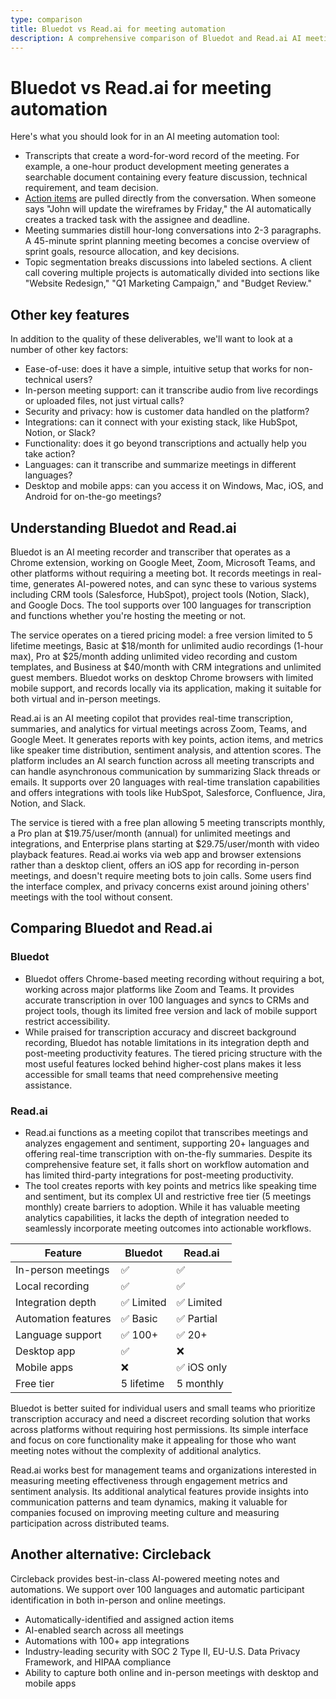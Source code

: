 ```yaml
---
type: comparison
title: Bluedot vs Read.ai for meeting automation
description: A comprehensive comparison of Bluedot and Read.ai AI meeting automation tools, examining key features like transcription accuracy, action item tracking, meeting summaries, and integration capabilities.
---
```


# Bluedot vs Read.ai for meeting automation

Here's what you should look for in an AI meeting automation tool:  
* Transcripts that create a word-for-word record of the meeting. For example, a one-hour product development meeting generates a searchable document containing every feature discussion, technical requirement, and team decision.
* [Action items](/releases/add-action-items-to-meetings) are pulled directly from the conversation. When someone says "John will update the wireframes by Friday," the AI automatically creates a tracked task with the assignee and deadline.
* Meeting summaries distill hour-long conversations into 2-3 paragraphs. A 45-minute sprint planning meeting becomes a concise overview of sprint goals, resource allocation, and key decisions.
* Topic segmentation breaks discussions into labeled sections. A client call covering multiple projects is automatically divided into sections like "Website Redesign," "Q1 Marketing Campaign," and "Budget Review."

## Other key features
In addition to the quality of these deliverables, we'll want to look at a number of other key factors:
* Ease-of-use: does it have a simple, intuitive setup that works for non-technical users?
* In-person meeting support: can it transcribe audio from live recordings or uploaded files, not just virtual calls?
* Security and privacy: how is customer data handled on the platform?
* Integrations: can it connect with your existing stack, like HubSpot, Notion, or Slack?
* Functionality: does it go beyond transcriptions and actually help you take action?
* Languages: can it transcribe and summarize meetings in different languages?
* Desktop and mobile apps: can you access it on Windows, Mac, iOS, and Android for on-the-go meetings?

## Understanding Bluedot and Read.ai
Bluedot is an AI meeting recorder and transcriber that operates as a Chrome extension, working on Google Meet, Zoom, Microsoft Teams, and other platforms without requiring a meeting bot. It records meetings in real-time, generates AI-powered notes, and can sync these to various systems including CRM tools (Salesforce, HubSpot), project tools (Notion, Slack), and Google Docs. The tool supports over 100 languages for transcription and functions whether you're hosting the meeting or not.

The service operates on a tiered pricing model: a free version limited to 5 lifetime meetings, Basic at $18/month for unlimited audio recordings (1-hour max), Pro at $25/month adding unlimited video recording and custom templates, and Business at $40/month with CRM integrations and unlimited guest members. Bluedot works on desktop Chrome browsers with limited mobile support, and records locally via its application, making it suitable for both virtual and in-person meetings.

Read.ai is an AI meeting copilot that provides real-time transcription, summaries, and analytics for virtual meetings across Zoom, Teams, and Google Meet. It generates reports with key points, action items, and metrics like speaker time distribution, sentiment analysis, and attention scores. The platform includes an AI search function across all meeting transcripts and can handle asynchronous communication by summarizing Slack threads or emails. It supports over 20 languages with real-time translation capabilities and offers integrations with tools like HubSpot, Salesforce, Confluence, Jira, Notion, and Slack.

The service is tiered with a free plan allowing 5 meeting transcripts monthly, a Pro plan at $19.75/user/month (annual) for unlimited meetings and integrations, and Enterprise plans starting at $29.75/user/month with video playback features. Read.ai works via web app and browser extensions rather than a desktop client, offers an iOS app for recording in-person meetings, and doesn't require meeting bots to join calls. Some users find the interface complex, and privacy concerns exist around joining others' meetings with the tool without consent.

## Comparing Bluedot and Read.ai

### Bluedot
* Bluedot offers Chrome-based meeting recording without requiring a bot, working across major platforms like Zoom and Teams. It provides accurate transcription in over 100 languages and syncs to CRMs and project tools, though its limited free version and lack of mobile support restrict accessibility.
* While praised for transcription accuracy and discreet background recording, Bluedot has notable limitations in its integration depth and post-meeting productivity features. The tiered pricing structure with the most useful features locked behind higher-cost plans makes it less accessible for small teams that need comprehensive meeting assistance.

### Read.ai
* Read.ai functions as a meeting copilot that transcribes meetings and analyzes engagement and sentiment, supporting 20+ languages and offering real-time transcription with on-the-fly summaries. Despite its comprehensive feature set, it falls short on workflow automation and has limited third-party integrations for post-meeting productivity.
* The tool creates reports with key points and metrics like speaking time and sentiment, but its complex UI and restrictive free tier (5 meetings monthly) create barriers to adoption. While it has valuable meeting analytics capabilities, it lacks the depth of integration needed to seamlessly incorporate meeting outcomes into actionable workflows.

| Feature | Bluedot | Read.ai |
|---------|---------|---------|
| In-person meetings | ✅ | ✅ |
| Local recording | ✅ | ✅ |
| Integration depth | ✅ Limited | ✅ Limited |
| Automation features | ✅ Basic | ✅ Partial |
| Language support | ✅ 100+ | ✅ 20+ |
| Desktop app | ✅ | ❌ |
| Mobile apps | ❌ | ✅ iOS only |
| Free tier | 5 lifetime | 5 monthly |

Bluedot is better suited for individual users and small teams who prioritize transcription accuracy and need a discreet recording solution that works across platforms without requiring host permissions. Its simple interface and focus on core functionality make it appealing for those who want meeting notes without the complexity of additional analytics.

Read.ai works best for management teams and organizations interested in measuring meeting effectiveness through engagement metrics and sentiment analysis. Its additional analytical features provide insights into communication patterns and team dynamics, making it valuable for companies focused on improving meeting culture and measuring participation across distributed teams.

## Another alternative: Circleback
Circleback provides best-in-class AI-powered meeting notes and automations. We support over 100 languages and automatic participant identification in both in-person and online meetings.
* Automatically-identified and assigned action items
* AI-enabled search across all meetings
* Automations with 100+ app integrations
* Industry-leading security with SOC 2 Type II, EU-U.S. Data Privacy Framework, and HIPAA compliance
* Ability to capture both online and in-person meetings with desktop and mobile apps
